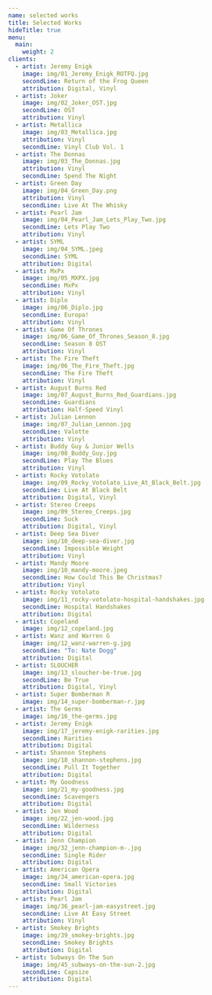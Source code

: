 ```yaml
---
name: selected works
title: Selected Works
hideTitle: true
menu:
  main:
    weight: 2
clients:
  - artist: Jeremy Enigk
    image: img/01_Jeremy_Enigk_ROTFQ.jpg
    secondLine: Return of the Frog Queen
    attribution: Digital, Vinyl
  - artist: Joker
    image: img/02_Joker_OST.jpg
    secondLine: OST
    attribution: Vinyl
  - artist: Metallica
    image: img/03_Metallica.jpg
    attribution: Vinyl
    secondLine: Vinyl Club Vol. 1
  - artist: The Donnas
    image: img/03_The_Donnas.jpg
    attribution: Vinyl
    secondLine: Spend The Night
  - artist: Green Day
    image: img/04_Green_Day.png
    attribution: Vinyl
    secondLine: Live At The Whisky
  - artist: Pearl Jam
    image: img/04_Pearl_Jam_Lets_Play_Two.jpg
    secondLine: Lets Play Two
    attribution: Vinyl
  - artist: SYML
    image: img/04_SYML.jpeg
    secondLine: SYML
    attribution: Digital
  - artist: MxPx
    image: img/05_MXPX.jpg
    secondLine: MxPx
    attribution: Vinyl
  - artist: Diplo
    image: img/06_Diplo.jpg
    secondLine: Europa!
    attribution: Vinyl
  - artist: Game Of Thrones
    image: img/06_Game_Of_Thrones_Season_8.jpg
    secondLine: Season 8 OST
    attribution: Vinyl
  - artist: The Fire Theft
    image: img/06_The_Fire_Theft.jpg
    secondLine: The Fire Theft
    attribution: Vinyl
  - artist: August Burns Red
    image: img/07_August_Burns_Red_Guardians.jpg
    secondLine: Guardians
    attribution: Half-Speed Vinyl
  - artist: Julian Lennon
    image: img/07_Julian_Lennon.jpg
    secondLine: Valotte
    attribution: Vinyl
  - artist: Buddy Guy & Junior Wells
    image: img/08_Buddy_Guy.jpg
    secondLine: Play The Blues
    attribution: Vinyl
  - artist: Rocky Votolato
    image: img/09_Rocky_Votolato_Live_At_Black_Belt.jpg
    secondLine: Live At Black Belt
    attribution: Digital, Vinyl
  - artist: Stereo Creeps
    image: img/09_Stereo_Creeps.jpg
    secondLine: Suck
    attribution: Digital, Vinyl
  - artist: Deep Sea Diver
    image: img/10_deep-sea-diver.jpg
    secondLine: Impossible Weight
    attribution: Vinyl
  - artist: Mandy Moore
    image: img/10_mandy-moore.jpeg
    secondLine: How Could This Be Christmas?
    attribution: Vinyl
  - artist: Rocky Votolato
    image: img/11_rocky-votolato-hospital-handshakes.jpg
    secondLine: Hospital Handshakes
    attribution: Digital
  - artist: Copeland
    image: img/12_copeland.jpg
  - artist: Wanz and Warren G
    image: img/12_wanz-warren-g.jpg
    secondLine: "To: Nate Dogg"
    attribution: Digital
  - artist: SLOUCHER
    image: img/13_sloucher-be-true.jpg
    secondLine: Be True
    attribution: Digital, Vinyl
  - artist: Super Bomberman R
    image: img/14_super-bomberman-r.jpg
  - artist: The Germs
    image: img/16_the-germs.jpg
  - artist: Jeremy Enigk
    image: img/17_jeremy-enigk-rarities.jpg
    secondLine: Rarities
    attribution: Digital
  - artist: Shannon Stephens
    image: img/18_shannon-stephens.jpg
    secondLine: Pull It Together
    attribution: Digital
  - artist: My Goodness
    image: img/21_my-goodness.jpg
    secondLine: Scavengers
    attribution: Digital
  - artist: Jen Wood
    image: img/22_jen-wood.jpg
    secondLine: Wilderness
    attribution: Digital
  - artist: Jenn Champion
    image: img/32_jenn-champion-m-.jpg
    secondLine: Single Rider
    attribution: Digital
  - artist: American Opera
    image: img/34_american-opera.jpg
    secondLine: Small Victories
    attribution: Digital
  - artist: Pearl Jam
    image: img/36_pearl-jam-easystreet.jpg
    secondLine: Live At Easy Street
    attribution: Vinyl
  - artist: Smokey Brights
    image: img/39_smokey-brights.jpg
    secondLine: Smokey Brights
    attribution: Digital
  - artist: Subways On The Sun
    image: img/45_subways-on-the-sun-2.jpg
    secondLine: Capsize
    attribution: Digital
---
```

